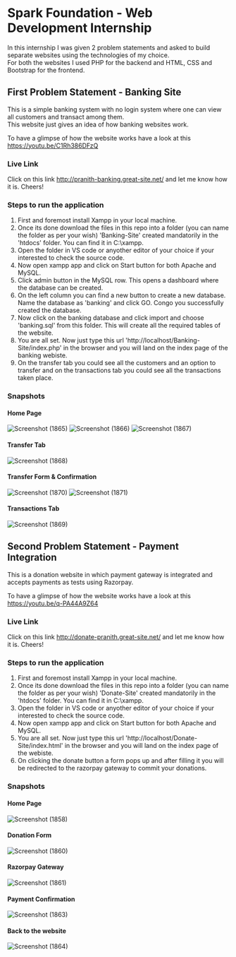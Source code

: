 # Spark Foundation - Web Development Internship
In this internship I was given 2 problem statements and asked to build separate websites using the technologies of my choice.  
For both the websites I used PHP for the backend and HTML, CSS and Bootstrap for the frontend.  

## First Problem Statement - Banking Site
This is a simple banking system with no login system where one can view all customers and transact among them.  
This website just gives an idea of how banking websites work.  

To have a glimpse of how the website works have a look at this https://youtu.be/C1Rh386DFzQ

### Live Link
Click on this link http://pranith-banking.great-site.net/ and let me know how it is. Cheers!

### Steps to run the application
1. First and foremost install Xampp in your local machine.
2. Once its done download the files in this repo into a folder (you can name the folder as per your wish) 'Banking-Site' created mandatorily in the 'htdocs' folder. You can find it in C:\xampp.
3. Open the folder in VS code or anyother editor of your choice if your interested to check the source code.
4. Now open xampp app and click on Start button for both Apache and MySQL.
5. Click admin button in the MySQL row. This opens a dashboard where the database can be created.
6. On the left column you can find a new button to create a new database. Name the database as 'banking' and click GO. Congo you successfully created the database.
7. Now click on the banking database and click import and choose 'banking.sql' from this folder. This will create all the required tables of the website.
8. You are all set. Now just type this url 'http://localhost/Banking-Site/index.php' in the browser and you will land on the index page of the banking webiste.
9. On the transfer tab you could see all the customers and an option to transfer and on the transactions tab you could see all the transactions taken place.

### Snapshots
#### Home Page
![Screenshot (1865)](https://user-images.githubusercontent.com/65860350/231559413-075e3dba-8070-4891-a605-6c69601f9a82.png)
![Screenshot (1866)](https://user-images.githubusercontent.com/65860350/231559439-77ef6763-e79c-4745-a61c-2811a1aa17c7.png)
![Screenshot (1867)](https://user-images.githubusercontent.com/65860350/231559472-8e95d217-cea5-420f-a934-a42fa1108a6c.png)
#### Transfer Tab
![Screenshot (1868)](https://user-images.githubusercontent.com/65860350/231559548-ac115d84-4a6f-43b9-853a-a5a4fbc75614.png)
#### Transfer Form & Confirmation
![Screenshot (1870)](https://user-images.githubusercontent.com/65860350/231559640-b19fa2cd-766f-4320-8e39-147a45c17963.png)
![Screenshot (1871)](https://user-images.githubusercontent.com/65860350/231559671-a4960003-de01-4f00-b8b2-aeb37fd6d591.png)
#### Transactions Tab
![Screenshot (1869)](https://user-images.githubusercontent.com/65860350/231559769-35198ee9-460e-4323-a295-588e2db9d1b9.png)

## Second Problem Statement - Payment Integration
This is a donation website in which payment gateway is integrated and accepts payments as tests using Razorpay.  

To have a glimpse of how the website works have a look at this https://youtu.be/q-PA44A9Z64

### Live Link 
Click on this link http://donate-pranith.great-site.net/ and let me know how it is. Cheers!

### Steps to run the application
1. First and foremost install Xampp in your local machine.
2. Once its done download the files in this repo into a folder (you can name the folder as per your wish) 'Donate-Site' created mandatorily in the 'htdocs' folder. You can find it in C:\xampp.
3. Open the folder in VS code or anyother editor of your choice if your interested to check the source code.
4. Now open xampp app and click on Start button for both Apache and MySQL.
5. You are all set. Now just type this url 'http://localhost/Donate-Site/index.html' in the browser and you will land on the index page of the webiste.
6. On clicking the donate button a form pops up and after filling it you will be redirected to the razorpay gateway to commit your donations.

### Snapshots
#### Home Page
![Screenshot (1858)](https://user-images.githubusercontent.com/65860350/231564298-e7654144-0290-4131-bbb6-e2643e453d06.png)
#### Donation Form
![Screenshot (1860)](https://user-images.githubusercontent.com/65860350/231564362-430f9028-b6ee-4b4d-865f-94611aa3e88c.png)
#### Razorpay Gateway
![Screenshot (1861)](https://user-images.githubusercontent.com/65860350/231564430-13b95631-a660-48cd-a33a-1346e66654c0.png)
#### Payment Confirmation
![Screenshot (1863)](https://user-images.githubusercontent.com/65860350/231565319-acc5a07d-d419-49cb-82fe-c70d65ffbeab.png)
#### Back to the website
![Screenshot (1864)](https://user-images.githubusercontent.com/65860350/231564571-c08a762a-4e7c-483c-87a1-50f0a60a8119.png)
